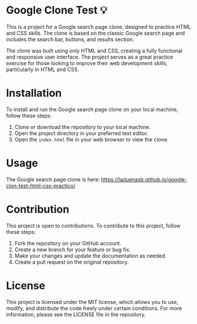 # Google Clone Test :bulb:

This is a project for a Google search page clone, designed to practice HTML and CSS skills. The clone is based on the classic Google search page and includes the search bar, buttons, and results section.

The clone was built using only HTML and CSS, creating a fully functional and responsive user interface. The project serves as a great practice exercise for those looking to improve their web development skills, particularly in HTML and CSS.

# Installation

To install and run the Google search page clone on your local machine, follow these steps:

1. Clone or download the repository to your local machine.
2. Open the project directory in your preferred text editor.
3. Open the `index.html` file in your web browser to view the clone.

# Usage

The Google search page clone is here: https://laduenasb.github.io/google-clon-test-html-css-practico/

# Contribution

This project is open to contributions. To contribute to this project, follow these steps:

1. Fork the repository on your GitHub account.
2. Create a new branch for your feature or bug fix.
3. Make your changes and update the documentation as needed.
4. Create a pull request on the original repository.

# License

This project is licensed under the MIT license, which allows you to use, modify, and distribute the code freely under certain conditions. For more information, please see the LICENSE file in the repository.
